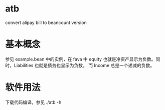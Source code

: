 # atb
convert alipay bill to beancount version

# 基本概念

参见 example.bean 中的实例，在 fava 中 equity 也就是净资产显示为负数。同时，Liabilities 也就是债务也显示为负数。
而 Income 总是一个递减的负数。

# 软件用法

下载代码编译，参见 ./atb -h
